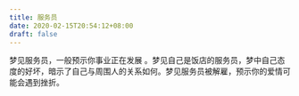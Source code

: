 ```yaml
---
title: 服务员
date: 2020-02-15T20:54:12+08:00
draft: false
---
```


梦见服务员，一般预示你事业正在发展 。梦见自己是饭店的服务员，梦中自己态度的好坏，暗示了自己与周围人的关系如何。梦见服务员被解雇，预示你的爱情可能会遇到挫折。